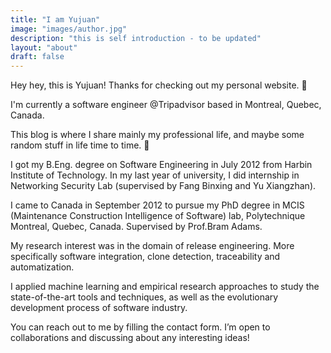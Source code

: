 ```yaml
---
title: "I am Yujuan"
image: "images/author.jpg"
description: "this is self introduction - to be updated"
layout: "about"
draft: false
---
```


Hey hey, this is Yujuan! Thanks for checking out my personal website. 🙂

I'm currently a software engineer @Tripadvisor based in Montreal, Quebec, Canada.

This blog is where I share mainly my professional life, and maybe some random stuff in life time to time. 🙂

I got my B.Eng. degree on Software Engineering in July 2012 from Harbin Institute of Technology. In my last year of university, I did internship in Networking Security Lab (supervised by Fang Binxing and Yu Xiangzhan).

I came to Canada in September 2012 to pursue my PhD degree in MCIS (Maintenance Construction Intelligence of Software) lab, Polytechnique Montreal, Quebec, Canada. Supervised by Prof.Bram Adams.

My research interest was in the domain of release engineering. More specifically software integration, clone detection, traceability and automatization.

I applied machine learning and empirical research approaches to study the state-of-the-art tools and techniques, as well as the evolutionary development process of software industry.

You can reach out to me by filling the contact form. I’m open to collaborations and discussing about any interesting ideas!

